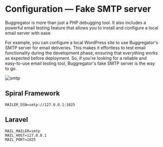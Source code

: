 # Configuration — Fake SMTP server

Buggregator is more than just a PHP debugging tool. It also includes a powerful email testing feature that allows you to
install and configure a local email server with ease.

For example, you can configure a local WordPress site to use Buggregator's SMTP server for email deliveries. This makes
it effortless to test email functionality during the development phase, ensuring that everything works as expected
before deployment. So, if you're looking for a reliable and easy-to-use email testing tool, Buggregator's fake SMTP
server is the way to go.

![smtp](https://github.com/buggregator/server/assets/773481/8dd60ddf-c8d8-4a26-a8c0-b05052414a5f)

## Spiral Framework

```dotenv
MAILER_DSN=smtp://127.0.0.1:1025
```

## Laravel

```dotenv
MAIL_MAILER=smtp
MAIL_HOST=127.0.0.1
MAIL_PORT=1025
```